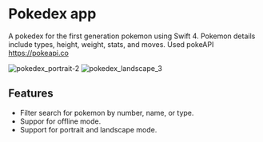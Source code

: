 # Pokedex app
A pokedex for the first generation pokemon using Swift 4. Pokemon details include types, height, weight, stats, and moves. Used pokeAPI https://pokeapi.co

![pokedex_portrait-2](https://user-images.githubusercontent.com/96437864/146832634-d3058da6-46c1-48b1-af3e-07c6e00c4b50.gif)
![pokedex_landscape_3](https://user-images.githubusercontent.com/96437864/146832729-3c94c8b4-8ccc-4dfd-b086-65e0085200b5.gif)


## Features
- Filter search for pokemon by number, name, or type.
- Suppor for offline mode.
- Support for portrait and landscape mode.


